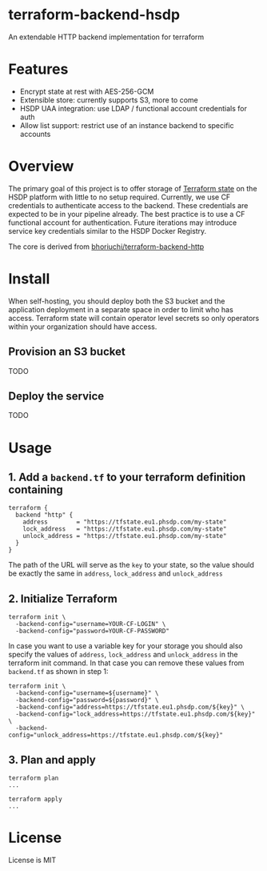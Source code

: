 # terraform-backend-hsdp
An extendable HTTP backend implementation for terraform

# Features

* Encrypt state at rest with AES-256-GCM
* Extensible store: currently supports S3, more to come
* HSDP UAA integration: use LDAP / functional account credentials for auth
* Allow list support: restrict use of an instance backend to specific accounts

# Overview

The primary goal of this project is to offer storage of [Terraform state](https://www.terraform.io/docs/state/index.html) on the HSDP platform with little to no setup required. 
Currently, we use CF credentials to authenticate access to the backend. 
These credentials are expected to be in your pipeline already. 
The best practice is to use a CF functional account for authentication.
Future iterations may introduce service key credentials similar to the HSDP Docker Registry.

The core is derived from [bhoriuchi/terraform-backend-http](https://github.com/bhoriuchi/terraform-backend-http)

# Install
When self-hosting, you should deploy both the S3 bucket and the application deployment
in a separate space in order to limit who has access. Terraform state will contain operator
level secrets so only operators within your organization should have access.

## Provision an S3 bucket
TODO

## Deploy the service
TODO

# Usage

## 1. Add a `backend.tf` to your terraform definition containing

```hcl
terraform {
  backend "http" {
    address        = "https://tfstate.eu1.phsdp.com/my-state"
    lock_address   = "https://tfstate.eu1.phsdp.com/my-state"
    unlock_address = "https://tfstate.eu1.phsdp.com/my-state"
  }
}
```

The path of the URL will serve as the `key` to your state, so the value should be exactly the same in `address`, `lock_address` and `unlock_address`

## 2. Initialize Terraform

```shell
terraform init \
  -backend-config="username=YOUR-CF-LOGIN" \
  -backend-config="password=YOUR-CF-PASSWORD"
```

In case you want to use a variable key for your storage you should also specify the values of `address`, `lock_address` and `unlock_address` in the terraform init command. In that
case you can remove these values from `backend.tf` as shown in step 1:

```shell
terraform init \
  -backend-config="username=${username}" \
  -backend-config="password=${password}" \
  -backend-config="address=https://tfstate.eu1.phsdp.com/${key}" \
  -backend-config="lock_address=https://tfstate.eu1.phsdp.com/${key}" \
  -backend-config="unlock_address=https://tfstate.eu1.phsdp.com/${key}"

```

## 3. Plan and apply

```shell
terraform plan
...

terraform apply
...
```

# License
License is MIT

